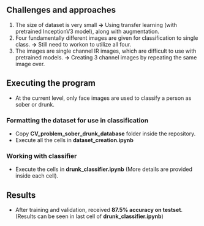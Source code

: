 
## Challenges and approaches
1. The size of dataset is very small **->** Using transfer learning (with pretrained InceptionV3 model), along with augmentation.
2. Four fundamentally different images are given for classification to single class. **->** Still need to workon to utilize all four.
3. The images are single channel IR images, which are difficult to use with pretrained models. **->** Creating 3 channel images by repeating the same image over.

## Executing the program
* At the current level, only face images are used to classify a person as sober or drunk.

### Formatting the dataset for use in classification
* Copy __CV_problem_sober_drunk_database__ folder inside the repository.
* Execute all the cells in __dataset_creation.ipynb__

### Working with classifier
* Execute the cells in __drunk_classifier.ipynb__ (More details are provided inside each cell).

## Results
* After training and validation, received __87.5% accuracy on testset__. (Results can be seen in last cell of __drunk_classifier.ipynb__)